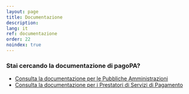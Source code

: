 ```yaml
---
layout: page
title: Documentazione
description:
lang: it
ref: documentazione
order: 22
noindex: true
---
```


### Stai cercando la documentazione di pagoPA?
- [Consulta la documentazione per le Pubbliche Amministrazioni](/it/pubbliche-amministrazioni/documentazione/)
- [Consulta la documentazione per i Prestatori di Servizi di Pagamento](/it/prestatori-servizi-di-pagamento/documentazione/)
